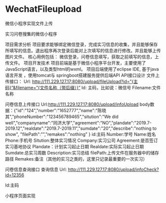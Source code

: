 # WechatFileupload
微信小程序实现文件上传

实习问卷搜集的微信小程序

项目需求分析
	项目要求能够绑定微信登录，完成实习信息的收集，并且能够保存所填写的信息。退出程序再次登录后能对上次填写的信息进行修改。并且能够上传图片文件。
	核心用例包括：
		微信登录，问卷信息填写，获取之前填写的信息，上传文件。
项目开发技术
	项目前端是基于微信小程序平台开发，主要使用了JavaScript语言，以及类型html的wxml。
	项目后端使用了eclipse IDE, 基于java语言开发 ，使用tomcat与 springboot搭建服务提供后端API
API接口设计
文件上传接口：
Url: http://111.229.127.17:8080/upload/fileUpload?id=”{主码}”&filename=”{文件名称（带后缀）}”
Id: 主码，比如说：微信号
Filename:文件名称

问卷信息上传接口
Url:http://111.229.127.17:8080/upload/infoUpload
body数据：{"id":"124","number":"1652777","name":"陈晓其","phoneNumber":"123456789465","sitution":"We did well","companyname":"同济大学","agreement":"NO","plandate":"2019.7-2019.12","realdate":"2019.7-2019.11","sumdate":"20","describe":"nothing to show", "filePath":"","remakes":"nothing" }
id:主码
Number:学号
Name:姓名
Phone:手机号
Sitution:整体实习情况
Company:实习公司
Agreement:是否签订实习基地协议
Plandate：计划实习起止日期
Realdate:实际实习起止日期
Sumdate:总实习周数
Description:实习总结
filePath:上传文件在服务器中的储存路径
Remakes:备注（其他的实习之类的，这里只记录最重要的一次实习）

问卷信息查询接口
查询信息
Url: http://111.229.127.17:8080/upload/infoCheck?id=12356

Id:主码

小程序页面实现
